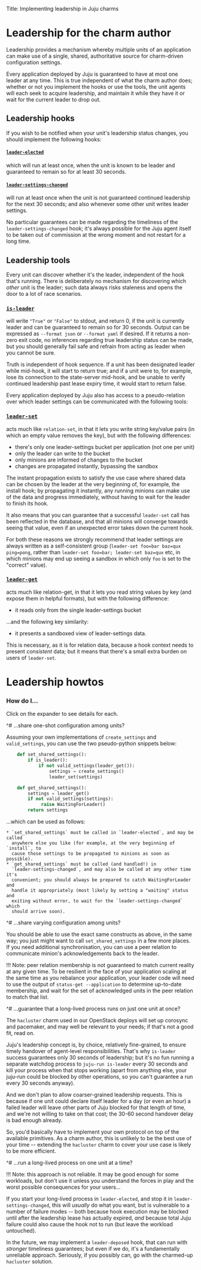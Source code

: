 Title: Implementing leadership in Juju charms  

# Leadership for the charm author

Leadership provides a mechanism whereby multiple units of an application can
make use of a single, shared, authoritative source for charm-driven
configuration settings.

Every application deployed by Juju is guaranteed to have at most one leader at
any time. This is true independent of what the charm author does; whether or not
you implement the hooks or use the tools, the unit agents will each seek to
acquire leadership, and maintain it while they have it or wait for the current
leader to drop out.

## Leadership hooks

If you wish to be notified when your unit's leadership status changes, you
should implement the following hooks:

#### [`leader-elected`](reference-charm-hooks.html#leader-elected)
which will run at least once, when the unit is known to be leader and guaranteed
to remain so for at least 30 seconds.

#### [`leader-settings-changed`](reference-charm-hooks.html#leader-settings-changed)
will run at least once when the unit is not guaranteed continued leadership for
the next 30 seconds; and also whenever some other unit writes leader settings.

No particular guarantees can be made regarding the timeliness of the
`leader-settings-changed` hook; it's always possible for the Juju agent itself
to be taken out of commission at the wrong moment and not restart for a long
time.

## Leadership tools

Every unit can discover whether it's the leader, independent of the hook that's
running. There is deliberately no mechanism for discovering which *other* unit
is the leader; such data always risks staleness and opens the door to a lot of
race scenarios.

### [`is-leader`](reference-hook-tools.html#is-leader)
will write `"True"` or `"False"` to stdout, and return 0, if
the unit is currently leader and can be guaranteed to remain so for 30 seconds.
Output can be expressed as `--format json` or `--format yaml` if desired.
If it returns a non-zero exit code, no inferences regarding true leadership
status can be made, but you should generally fail safe and refrain from
acting as leader when you cannot be sure.

Truth is independent of hook sequence. If a unit has been designated leader
while mid-hook, it will start to return true; and if a unit were to, for
example, lose its connection to the state-server mid-hook, and be unable
to verify continued leadership past lease expiry time, it would start to
return false.

Every application deployed by Juju also has access to a pseudo-relation over
which leader settings can be communicated with the following tools:

### [`leader-set`](reference-hook-tools.html#leader-set)
acts much like `relation-set`, in that it lets you write string
key/value pairs (in which an empty value removes the key), but with the
following differences:

* there's only one leader-settings bucket per application (not one per unit)
* only the leader can write to the bucket
* only minions are informed of changes to the bucket
* changes are propagated instantly, bypassing the sandbox

The instant propagation exists to satisfy the use case where shared data can be
chosen by the leader at the very beginning of, for example, the install hook;
by propagating it instantly, any running minions can make use of the data and
progress immediately, without having to wait for the leader to finish its hook.

It also means that you can guarantee that a successful `leader-set` call has
been reflected in the database, and that all minions will converge towards
seeing that value, even if an unexpected error takes down the current hook.

For both these reasons we strongly recommend that leader settings are always
written as a self-consistent group (`leader-set foo=bar baz=qux ping=pong`,
rather than `leader-set foo=bar; leader-set baz=qux` etc, in which minions
may end up seeing a sandbox in which only `foo` is set to the "correct"
value).

### [`leader-get`](reference-hook-tools.html#leader-get)
acts much like relation-get, in that it lets you read string
values by key (and expose them in helpful formats), but with the following
difference:

* it reads only from the single leader-settings bucket

...and the following key similarity:

* it presents a sandboxed view of leader-settings data.

This is necessary, as it is for relation data, because a hook context needs
to present *consistent* data; but it means that there's a small extra burden
on users of `leader-set`.

# Leadership howtos 

### How do I...

Click on the expander to see details for each.

^# ...share one-shot configuration among units?
  
  Assuming your own implementations of `create_settings` and `valid_settings`, you
  can use the two pseudo-python snippets below:
  
  ```python
      def set_shared_settings():
          if is_leader():
              if not valid_settings(leader_get()):
                  settings = create_settings()
                  leader_set(settings)
  
      def get_shared_settings():
          settings = leader_get()
          if not valid_settings(settings):
               raise WaitingForLeader()
          return settings
  ```
  ...which can be used as follows:
  
    * `set_shared_settings` must be called in `leader-elected`, and may be called
      anywhere else you like (for example, at the very beginning of `install`, to
      cause those settings to be propagated to minions as soon as possible).
    * `get_shared_settings` must be called (and handled!) in
      `leader-settings-changed`, and may also be called at any other time it's
      convenient; you should always be prepared to catch WaitingForLeader and
      handle it appropriately (most likely by setting a "waiting" status and
      exiting without error, to wait for the `leader-settings-changed` which
      should arrive soon).

^# ...share varying configuration among units?
  
  You should be able to use the exact same constructs as above, in the same way;
  you just might want to call `set_shared_settings` in a few more places. If you
  need additional synchronisation, you can use a peer relation to communicate
  minion's acknowledgements back to the leader.
  
  !!! Note: peer relation membership is not guaranteed to match current reality
  at any given time. To be resilient in the face of your application scaling at
  the same time as you rebalance your application, your leader code will need to
  use the output of `status-get --application` to determine up-to-date membership,
  and wait for the set of acknowledged units in the peer relation to match that
  list.

^# ...guarantee that a long-lived process runs on just one unit at once?
  
  The `hacluster` charm used in our OpenStack deploys will set up corosync and
  pacemaker, and may well be relevant to your needs; if that's not a good fit,
  read on.
  
  Juju's leadership concept is, by choice, relatively fine-grained, to ensure
  timely handover of agent-level responsibilities. That's why `is-leader` success
  guarantees only 30 seconds of leadership; but it's no fun running a separate
  watchdog process to `juju-run is-leader` every 30 seconds and kill your process
  when that stops working (apart from anything else, your juju-run could be
  blocked by other operations, so you can't guarantee a run every 30 seconds
  anyway).
  
  And we don't plan to allow coarser-grained leadership requests. This is because
  if one unit could declare itself leader for a day (or even an hour) a failed
  leader will leave other parts of Juju blocked for that length of time, and we're
  not willing to take on that cost; the 30-60 second handover delay is bad enough
  already.
  
  So, you'd basically have to implement your own protocol on top of the available
  primitives. As a charm author, this is unlikely to be the best use of your time
  -- extending the `hacluster` charm to cover your use case is likely to be more
  efficient.

^# ...run a long-lived process on one unit at a time?
  
  !!! Note: this approach is not reliable. It may be good enough for some
  workloads, but don't use it unless you understand the forces in play and the
  worst possible consequences for your users...
  
  If you start your long-lived process in `leader-elected`, and stop it in
  `leader-settings-changed`, this will *usually* do what you want, but is
  vulnerable to a number of failure modes -- both because hook execution may be
  blocked until after the leadership lease has actually expired, *and* because
  total Juju failure could also cause the hook not to run (but leave the workload
  untouched).
  
  In the future, we may implement a `leader-deposed` hook, that can run with
  *stronger* timeliness guarantees; but even if we do, it's a fundamentally
  unreliable approach. Seriously, if you possibly can, go with the charmed-up
  `hacluster` solution.
